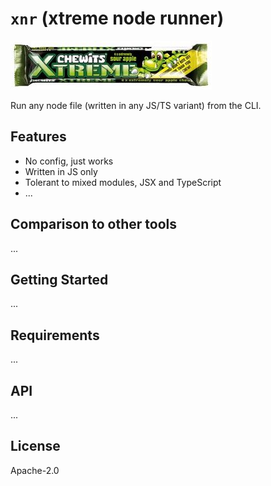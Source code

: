 # `xnr` (xtreme node runner)

![xtreme](xtreme.jpg)

Run any node file (written in any JS/TS variant) from the CLI.

## Features

- No config, just works
- Written in JS only
- Tolerant to mixed modules, JSX and TypeScript
- ...

## Comparison to other tools

...

## Getting Started

...

## Requirements

...

## API

...

## License

Apache-2.0

<!--

Todos before beta:

Verify the full table and create a test suite.

- [ ] {js, jsx, ts, tsx, mjs, cjs, npmlib:mjs, npmlib:cjs} ^ 2
- [ ] files should not always become mjs
- [ ] https://nodejs.org/api/esm.html#differences-between-es-modules-and-commonjs
  - [x] No require
  - [x] __dirname
  - [x] No Native Module Loading
  - [x] No require.resolve
  - [x] __filename
  - [ ] No exports or module.exports
  - [ ] No NODE_PATH
  - [ ] No require.extensions
  - [ ] No require.cache

Todos before full release:

- [ ] optimise
  - [ ] less blocking code
  - [ ] find ways to parallelise
  - [ ] rewrite to avoid typescript-estree
  - [ ] reuse asts
- [ ] make polyfills a bit more resilient

-->
